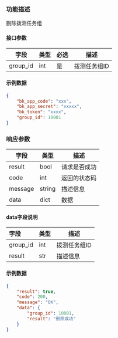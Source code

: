 ### 功能描述

删除拨测任务组


#### 接口参数

| 字段   | 类型  | 必选 | 描述               |
| ---- |-----|----|------------------|
| group_id | int | 是  | 拨测任务组ID          |

#### 示例数据
```json
{
    "bk_app_code": "xxx",
    "bk_app_secret": "xxxxx",
    "bk_token": "xxxx",
    "group_id": 10001
}
```

### 响应参数
| 字段       | 类型   | 描述         |
|----------| ------ | ------------ |
| result   | bool   | 请求是否成功 |
| code     | int    | 返回的状态码 |
| message  | string | 描述信息     |
| data     | dict   | 数据         |

####  data字段说明
| 字段           | 类型  | 描述      |
|:-------------|-----|---------|
| group_id     | int | 拨测任务组ID |
| result       | str | 描述信息    |

#### 示例数据
```json
{
    "result": true,
    "code": 200,
    "message": "OK",
    "data": {
        "group_id": 10001,
        "result": "删除成功"
    }
}
```
